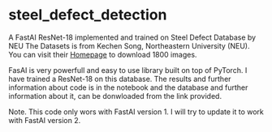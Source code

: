 # steel_defect_detection

A FastAI ResNet-18 implemented and trained on Steel Defect Database by NEU
The Datasets is from Kechen Song, Northeastern University (NEU). You can visit their [Homepage](http://faculty.neu.edu.cn/me/songkc/Vision-based_SIS_Steel.html) to download 1800 images.

FasAI is very powerfull and easy to use library built on top of PyTorch. I have trained a ResNet-18 on this database. The results and further information about code is in the notebook and the database and further information about it, can be donwloaded from the link provided.

Note. This code only wors with FastAI version 1. I will try to update it to work with FastAI version 2.
